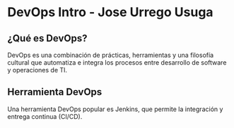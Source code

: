 # DevOps Intro - Jose Urrego Usuga

## ¿Qué es DevOps?
DevOps es una combinación de prácticas, herramientas y una filosofía cultural que automatiza e integra los procesos entre desarrollo de software y operaciones de TI.

## Herramienta DevOps
Una herramienta DevOps popular es Jenkins, que permite la integración y entrega continua (CI/CD).
